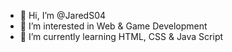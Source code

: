 - 👋 Hi, I’m @JaredS04 
- 👀 I’m interested in Web & Game Development
- 🌱 I’m currently learning HTML, CSS & Java Script

<!---
JaredS04 /JaredS04  is a ✨ special ✨ repository because its `README.md` (this file) appears on your GitHub profile.
You can click the Preview link to take a look at your changes.
--->
